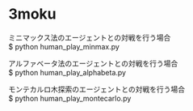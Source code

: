 # 3moku

ミニマックス法のエージェントとの対戦を行う場合 <br>
$ python human_play_minmax.py

アルファベータ法のエージェントとの対戦を行う場合 <br>
$ python human_play_alphabeta.py

モンテカルロ木探索のエージェントとの対戦を行う場合 <br>
$ python human_play_montecarlo.py